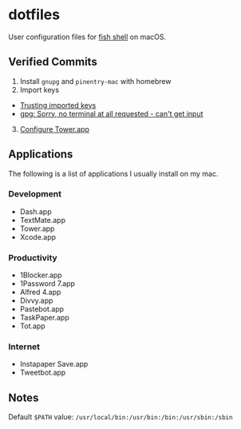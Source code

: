 # dotfiles

User configuration files for [fish shell][fish] on macOS.

[fish]: https://fishshell.com

## Verified Commits

1. Install `gnupg` and `pinentry-mac` with homebrew
2. Import keys
  - [Trusting imported keys][trust-keys]
  - [gpg: Sorry, no terminal at all requested - can't get input][gpg-conf]
3. [Configure Tower.app][tower-gpg-key]

[trust-keys]: https://unix.stackexchange.com/a/407070
[gpg-conf]: https://stackoverflow.com/a/51174117
[tower-gpg-key]: https://www.git-tower.com/help/guides/integration/gpg/mac

## Applications

The following is a list of applications I usually install on my mac.

### Development

- Dash.app
- TextMate.app
- Tower.app
- Xcode.app

### Productivity

- 1Blocker.app
- 1Password 7.app
- Alfred 4.app
- Divvy.app
- Pastebot.app
- TaskPaper.app
- Tot.app

### Internet

- Instapaper Save.app
- Tweetbot.app

## Notes

Default `$PATH` value: `/usr/local/bin:/usr/bin:/bin:/usr/sbin:/sbin`